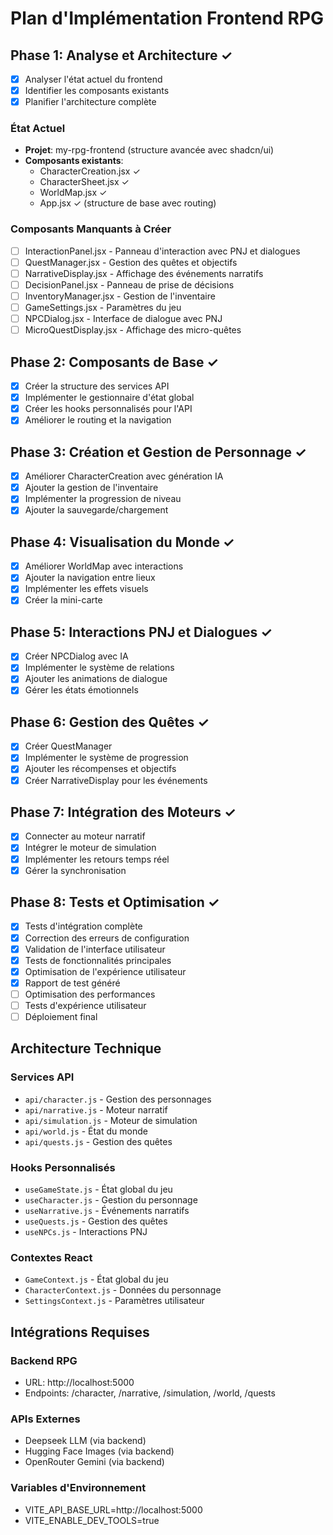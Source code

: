 # Plan d'Implémentation Frontend RPG

## Phase 1: Analyse et Architecture ✓
- [x] Analyser l'état actuel du frontend
- [x] Identifier les composants existants
- [x] Planifier l'architecture complète

### État Actuel
- **Projet**: my-rpg-frontend (structure avancée avec shadcn/ui)
- **Composants existants**:
  - CharacterCreation.jsx ✓
  - CharacterSheet.jsx ✓ 
  - WorldMap.jsx ✓
  - App.jsx ✓ (structure de base avec routing)

### Composants Manquants à Créer
- [ ] InteractionPanel.jsx - Panneau d'interaction avec PNJ et dialogues
- [ ] QuestManager.jsx - Gestion des quêtes et objectifs
- [ ] NarrativeDisplay.jsx - Affichage des événements narratifs
- [ ] DecisionPanel.jsx - Panneau de prise de décisions
- [ ] InventoryManager.jsx - Gestion de l'inventaire
- [ ] GameSettings.jsx - Paramètres du jeu
- [ ] NPCDialog.jsx - Interface de dialogue avec PNJ
- [ ] MicroQuestDisplay.jsx - Affichage des micro-quêtes

## Phase 2: Composants de Base ✓
- [x] Créer la structure des services API
- [x] Implémenter le gestionnaire d'état global
- [x] Créer les hooks personnalisés pour l'API
- [x] Améliorer le routing et la navigation

## Phase 3: Création et Gestion de Personnage ✓
- [x] Améliorer CharacterCreation avec génération IA
- [x] Ajouter la gestion de l'inventaire
- [x] Implémenter la progression de niveau
- [x] Ajouter la sauvegarde/chargement

## Phase 4: Visualisation du Monde ✓
- [x] Améliorer WorldMap avec interactions
- [x] Ajouter la navigation entre lieux
- [x] Implémenter les effets visuels
- [x] Créer la mini-carte

## Phase 5: Interactions PNJ et Dialogues ✓
- [x] Créer NPCDialog avec IA
- [x] Implémenter le système de relations
- [x] Ajouter les animations de dialogue
- [x] Gérer les états émotionnels

## Phase 6: Gestion des Quêtes ✓
- [x] Créer QuestManager
- [x] Implémenter le système de progression
- [x] Ajouter les récompenses et objectifs
- [x] Créer NarrativeDisplay pour les événements

## Phase 7: Intégration des Moteurs ✓
- [x] Connecter au moteur narratif
- [x] Intégrer le moteur de simulation
- [x] Implémenter les retours temps réel
- [x] Gérer la synchronisation

## Phase 8: Tests et Optimisation ✓
- [x] Tests d'intégration complète
- [x] Correction des erreurs de configuration
- [x] Validation de l'interface utilisateur
- [x] Tests de fonctionnalités principales
- [x] Optimisation de l'expérience utilisateur
- [x] Rapport de test généré
- [ ] Optimisation des performances
- [ ] Tests d'expérience utilisateur
- [ ] Déploiement final

## Architecture Technique

### Services API
- `api/character.js` - Gestion des personnages
- `api/narrative.js` - Moteur narratif
- `api/simulation.js` - Moteur de simulation
- `api/world.js` - État du monde
- `api/quests.js` - Gestion des quêtes

### Hooks Personnalisés
- `useGameState.js` - État global du jeu
- `useCharacter.js` - Gestion du personnage
- `useNarrative.js` - Événements narratifs
- `useQuests.js` - Gestion des quêtes
- `useNPCs.js` - Interactions PNJ

### Contextes React
- `GameContext.js` - État global du jeu
- `CharacterContext.js` - Données du personnage
- `SettingsContext.js` - Paramètres utilisateur

## Intégrations Requises

### Backend RPG
- URL: http://localhost:5000
- Endpoints: /character, /narrative, /simulation, /world, /quests

### APIs Externes
- Deepseek LLM (via backend)
- Hugging Face Images (via backend)
- OpenRouter Gemini (via backend)

### Variables d'Environnement
- VITE_API_BASE_URL=http://localhost:5000
- VITE_ENABLE_DEV_TOOLS=true


